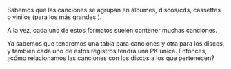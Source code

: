 Sabemos que las canciones se agrupan en álbumes, discos/cds, cassettes o vinilos (para los más grandes ).

A la vez, cada uno de estos formatos suelen contener muchas canciones. 

Ya sabemos que tendremos una tabla para canciones y otra para los discos, y también cada  uno de estos registros tendrá una PK única. 
Entonces, ¿cómo relacionamos las canciones con los discos a los que pertenecen?
